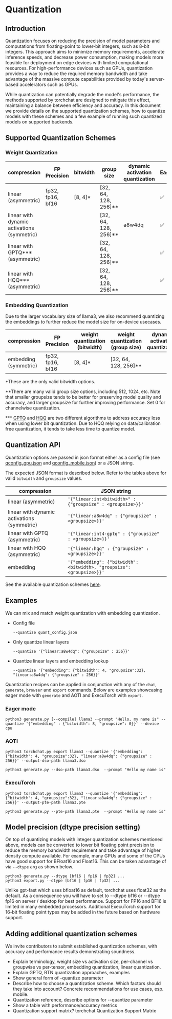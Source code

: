 
# Quantization

## Introduction
Quantization focuses on reducing the precision of model parameters and computations from floating-point to lower-bit integers, such as 8-bit integers. This approach aims to minimize memory requirements, accelerate inference speeds, and decrease power consumption, making models more feasible for deployment on edge devices with limited computational resources. For high-performance devices such as GPUs, quantization provides a way to reduce the required memory bandwidth and take advantage of the massive compute capabilities provided by today's server-based accelerators such as GPUs.

While quantization can potentially degrade the model's performance, the methods supported by torchchat are designed to mitigate this effect, maintaining a balance between efficiency and accuracy. In this document we provide details on the supported quantization schemes, how to quantize models with these schemes and a few example of running such quantized models on supported backends.

## Supported Quantization Schemes
### Weight Quantization
| compression | FP Precision | bitwidth| group size | dynamic activation quantization | Eager | AOTI | ExecuTorch |
|--|--|--|--|--|--|--|--|
| linear (asymmetric) | fp32, fp16, bf16 | [8, 4]* | [32, 64, 128, 256]** | | ✅ | ✅ | ✅ |
| linear with dynamic activations (symmetric) | | | [32, 64, 128, 256]** | a8w4dq | ✅ | ✅ | ✅ |
| linear with GPTQ*** (asymmetric) | | |[32, 64, 128, 256]**  | | ✅ | ✅ | ❌ |
| linear with HQQ*** (asymmetric) | | |[32, 64, 128, 256]**  | | ✅ | ✅ | ❌ |

### Embedding Quantization
Due to the larger vocabulary size of llama3, we also recommend quantizing the embeddings to further reduce the model size for on-device usecases.

| compression | FP Precision | weight quantization (bitwidth)| weight quantization (group size) | dynamic activation quantization | Eager | AOTI | ExecuTorch |
|--|--|--|--|--|--|--|--|
| embedding (symmetric) | fp32, fp16, bf16 | [8, 4]* | [32, 64, 128, 256]** | | ✅ | ✅ | ✅ |

*These are the only valid bitwidth options.

**There are many valid group size options, including 512, 1024, etc. Note that smaller groupsize tends to be better for preserving model quality and accuracy, and larger groupsize for further improving performance. Set 0 for channelwise quantization.

*** [GPTQ](https://arxiv.org/abs/2210.17323) and [HQQ](https://mobiusml.github.io/hqq_blog/) are two different algorithms to address accuracy loss when using lower bit quantization. Due to HQQ relying on data/calibration free quantization, it tends to take less time to quantize model.

## Quantization API
Quantization options are passed in json format either as a config file (see [qconfig_gpu.json](../config/data/qconfig_gpu.json) and [qconfig_mobile.json](../config/data/qconfig_mobile.json)) or a JSON string.

The expected JSON format is described below. Refer to the tables above for valid `bitwidth` and `groupsize` values.

| compression | JSON string |
|--|--|
| linear (asymmetric) | `'{"linear:int<bitwidth>" : {"groupsize" : <groupsize>}}'` |
| linear with dynamic activations (symmetric) | `'{"linear:a8w4dq" : {"groupsize" : <groupsize>}}'`|
| linear with GPTQ (asymmetric) | `'{"linear:int4-gptq" : {"groupsize" : <groupsize>}}'`|
| linear with HQQ (asymmetric) |`'{"linear:hqq" : {"groupsize" : <groupsize>}}'`|
| embedding | `'{"embedding": {"bitwidth": <bitwidth>, "groupsize":<groupsize>}}'` |

See the available quantization schemes [here](https://github.com/pytorch/torchchat/blob/main/quantize.py#L1260-L1266).

## Examples
We can mix and match weight quantization with embedding quantization.

* Config file
  ```
  --quantize quant_config.json
  ```
* Only quantize linear layers
  ```
  --quantize '{"linear:a8w4dq": {"groupsize" : 256}}'
  ```
* Quantize linear layers and embedding lookup
  ```
  --quantize '{"embedding": {"bitwidth": 4, "groupsize":32}, "linear:a8w4dq": {"groupsize" : 256}}'
  ```
Quantization recipes can be applied in conjunction with any of the `chat`, `generate`, `browser` and `export` commands. Below are examples showcasing eager mode with `generate` and AOTI and ExecuTorch with `export`.
### Eager mode
```
python3 generate.py [--compile] llama3 --prompt "Hello, my name is" --quantize '{"embedding" : {"bitwidth": 8, "groupsize": 0}}' --device cpu
```
### AOTI
```
python3 torchchat.py export llama3 --quantize '{"embedding": {"bitwidth": 4, "groupsize":32}, "linear:a8w4dq": {"groupsize" : 256}}' --output-dso-path llama3.dso

python3 generate.py --dso-path llama3.dso  --prompt "Hello my name is"
```
### ExecuTorch
```
python3 torchchat.py export llama3 --quantize '{"embedding": {"bitwidth": 4, "groupsize":32}, "linear:a8w4dq": {"groupsize" : 256}}' --output-pte-path llama3.pte

python3 generate.py --pte-path llama3.pte  --prompt "Hello my name is"
```

## Model precision (dtype precision setting)
On top of quantizing models with integer quantization schemes mentioned above, models can be converted to lower bit floating point precision to reduce the memory bandwidth requirement and take advantage of higher density compute available. For example, many GPUs and some of the CPUs have good support for BFloat16 and Float16. This can be taken advantage of via `--dtype` arg as shown below.

```
python3 generate.py --dtype [bf16 | fp16 | fp32] ...
python3 export.py --dtype [bf16 | fp16 | fp32] ...
```

Unlike gpt-fast which uses bfloat16 as default, torchchat uses float32 as the default. As a consequence you will have to set to --dtype bf16 or --dtype fp16 on server / desktop for best performance.
Support for FP16 and BF16 is limited in many embedded processors. Additional ExecuTorch support for 16-bit floating point types may be added in the future based on hardware support.

## Adding additional quantization schemes
We invite contributors to submit established quantization schemes, with accuracy and performance results demonstrating soundness.

- Explain terminology, weight size vs activation size, per-channel vs groupwise vs per-tensor, embedding quantization, linear quantization.
- Explain GPTQ, RTN quantization approaches, examples
- Show general form of –quantize parameter
- Describe how to choose a quantization scheme. Which factors should they take into account? Concrete recommendations for use cases, esp. mobile.
- Quantization reference, describe options for --quantize parameter
- Show a table with performance/accuracy metrics
- Quantization support matrix? torchchat Quantization Support Matrix

